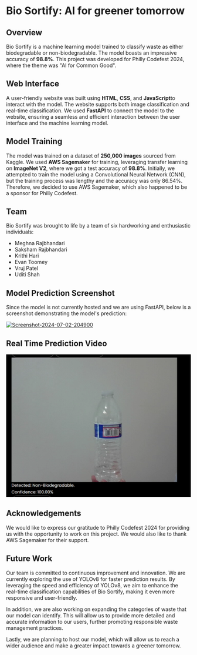 # Bio Sortify: AI for greener tomorrow

## Overview
Bio Sortify is a machine learning model trained to classify waste as either biodegradable or non-biodegradable. The model boasts an impressive accuracy of **98.8%**. This project was developed for Philly Codefest 2024, where the theme was "AI for Common Good". 

## Web Interface
A user-friendly website was built using **HTML**, **CSS**, and **JavaScript**to interact with the model. The website supports both image classification and real-time classification. We used **FastAPI** to connect the model to the website, ensuring a seamless and efficient interaction between the user interface and the machine learning model.

## Model Training
The model was trained on a dataset of **250,000 images** sourced from Kaggle. We used **AWS Sagemaker** for training, leveraging transfer learning on **ImageNet V2**, where we got a test accuracy of **98.8%**. Initially, we attempted to train the model using a Convolutional Neural Network (CNN), but the training process was lengthy and the accuracy was only 86.54%. Therefore, we decided to use AWS Sagemaker, which also happened to be a sponsor for Philly Codefest.

## Team
Bio Sortify was brought to life by a team of six hardworking and enthusiastic individuals:
- Meghna Rajbhandari
- Saksham Rajbhandari
- Krithi Hari
- Evan Toomey
- Vruj Patel
- Uditi Shah

## Model Prediction Screenshot
Since the model is not currently hosted and we are using FastAPI, below is a screenshot demonstrating the model's prediction:

<a href="https://ibb.co/XzvkQr2"><img src="https://i.ibb.co/2jfY91n/Screenshot-2024-07-02-204900.png" alt="Screenshot-2024-07-02-204900" border="0"></a>

## Real Time Prediction Video

[![Watch the video](https://github.com/MR7182/Bio-Sortify/blob/main/thumbnail.png)](https://github.com/MR7182/Bio-Sortify/blob/main/video.mp4)


## Acknowledgements
We would like to express our gratitude to Philly Codefest 2024 for providing us with the opportunity to work on this project. We would also like to thank AWS Sagemaker for their support.

## Future Work
Our team is committed to continuous improvement and innovation. We are currently exploring the use of YOLOv8 for faster prediction results. By leveraging the speed and efficiency of YOLOv8, we aim to enhance the real-time classification capabilities of Bio Sortify, making it even more responsive and user-friendly.

In addition, we are also working on expanding the categories of waste that our model can identify. This will allow us to provide more detailed and accurate information to our users, further promoting responsible waste management practices.

Lastly, we are planning to host our model, which will allow us to reach a wider audience and make a greater impact towards a greener tomorrow.
